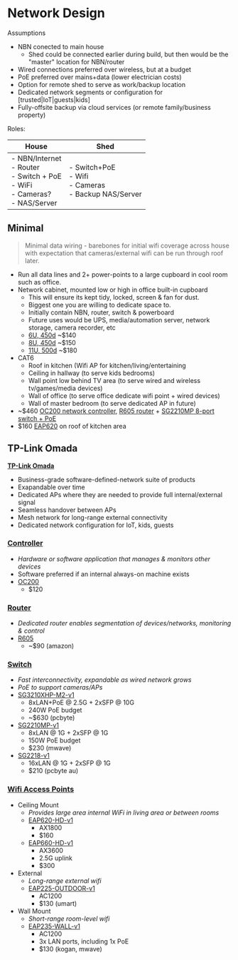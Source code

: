 # Network Design

Assumptions

- NBN conected to main house
  - Shed could be connected earlier during build, but then would be the "master" location for NBN/router
- Wired connections preferred over wireless, but at a budget
- PoE preferred over mains+data (lower electrician costs)
- Option for remote shed to serve as work/backup location
- Dedicated network segments or configuration for [trusted|IoT|guests|kids]
- Fully-offsite backup via cloud services (or remote family/business property)

Roles:

| House | Shed |
| ----- | ---- |
| - NBN/Internet<br>- Router<br>- Switch + PoE<br>- WiFi<br>- Cameras?<br>- NAS/Server | - Switch+PoE<br>- Wifi<br>- Cameras<br>- Backup NAS/Server |

## Minimal

> Minimal data wiring - barebones for initial wifi coverage across house with expectation that cameras/external wifi can be run through roof later. 

- Run all data lines and 2+ power-points to a large cupboard in cool room such as office.
- Network cabinet, mounted low or high in office built-in cupboard
  - This will ensure its kept tidy, locked, screen & fan for dust.
  - Biggest one you are willing to dedicate space to.
  - Initially contain NBN, router, switch & powerboard
  - Future uses would be UPS, media/automation server, network storage, camera recorder, etc
  - [6U, 450d](https://www.selby.com.au/brands/raxx/6u-wall-cabinet-530-450.html) ~$140
  - [8U, 450d](https://www.selby.com.au/brands/raxx/8u-wall-cabinet-530-450.html) ~$150
  - [11U, 500d](https://www.selby.com.au/brands/raxx/11u-19in-wall-mount-network-server-rack-cabinet-11ru.html) ~$180
- CAT6
  - Roof in kitchen (Wifi AP for kitchen/living/entertaining
  - Ceiling in hallway (to serve kids bedrooms)
  - Wall point low behind TV area (to serve wired and wireless tv/games/media devices)
  - Wall of office (to serve office dedicate wifi point + wired devices)
  - Wall of master bedroom (to serve dedicated AP in future)
- ~$460 [OC200 network controller](#controller), [R605 router](#router) + [SG2210MP 8-port switch + PoE](#switch)
- $160 [EAP620](#wifi) on roof of kitchen area

## TP-Link Omada

[**TP-Link Omada**](https://www.tp-link.com/uk/omada-sdn/)

- Business-grade software-defined-network suite of products
- Exapandable over time
- Dedicated APs where they are needed to provide full internal/external signal
- Seamless handover between APs
- Mesh network for long-range external connectivity
- Dedicated network configuration for IoT, kids, guests

### [Controller](https://www.tp-link.com/au/business-networking/omada-sdn-controller/)
- _Hardware or software application that manages & monitors other devices_
- Software preferred if an internal always-on machine exists
- [OC200](https://www.tp-link.com/au/business-networking/omada-sdn-controller/oc200/)
  - $120

### [Router](https://www.tp-link.com/au/business-networking/omada-sdn-router/)  
- _Dedicated router enables segmentation of devices/networks, monitoring & control_
- [R605](https://www.tp-link.com/au/business-networking/omada-sdn-router/tl-r605/)
  - ~$90 (amazon)

### [Switch](https://www.tp-link.com/au/business-networking/omada-sdn-switch/?filterby=5984%7C5985%7C4993%2C5996)
- _Fast interconnectivity, expandable as wired network grows_
- _PoE to support cameras/APs_
- [SG3210XHP-M2-v1](https://www.tp-link.com/au/business-networking/omada-sdn-switch/tl-sg3210xhp-m2/v1/)
  - 8xLAN+PoE @ 2.5G + 2xSFP @ 10G
  - 240W PoE budget
  - ~$630 (pcbyte)
- [SG2210MP-v1](https://www.tp-link.com/au/business-networking/omada-sdn-switch/tl-sg2210mp/v1/)
  - 8xLAN @ 1G + 2xSFP @ 1G
  - 150W PoE budget
  - $230 (mwave)
- [SG2218-v1](https://www.tp-link.com/au/business-networking/omada-sdn-switch/tl-sg2218/v1/)
  - 16xLAN @ 1G + 2xSFP @ 1G
  - $210 (pcbyte au)

### [Wifi Access Points](https://www.tp-link.com/au/business-networking/omada-sdn-access-point/)
  - Ceiling Mount
    - _Provides large area internal WiFi in living area or between rooms_
    - [EAP620-HD-v1](https://www.tp-link.com/au/business-networking/omada-sdn-access-point/eap620-hd/v1/)
      - AX1800
      - $160
    - [EAP660-HD-v1](https://www.tp-link.com/au/business-networking/omada-sdn-access-point/eap660-hd/v1/)
      - AX3600
      - 2.5G uplink
      - $300
  - External
    - _Long-range external wifi_
    - [EAP225-OUTDOOR-v1](https://www.tp-link.com/au/business-networking/omada-sdn-access-point/eap225-outdoor/v1/)
      - AC1200
      - $130 (umart)
  - Wall Mount
    - _Short-range room-level wifi_
    - [EAP235-WALL-v1](https://www.tp-link.com/au/business-networking/omada-sdn-access-point/eap235-wall/v1/)
      - AC1200
      - 3x LAN ports, including 1x PoE
      - $130 (kogan, mwave)
